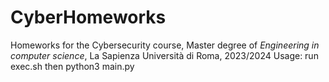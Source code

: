 # CyberHomeworks
Homeworks for the Cybersecurity course, Master degree of _Engineering in computer science_, La Sapienza Università di Roma, 2023/2024
Usage: run exec.sh then python3 main.py

